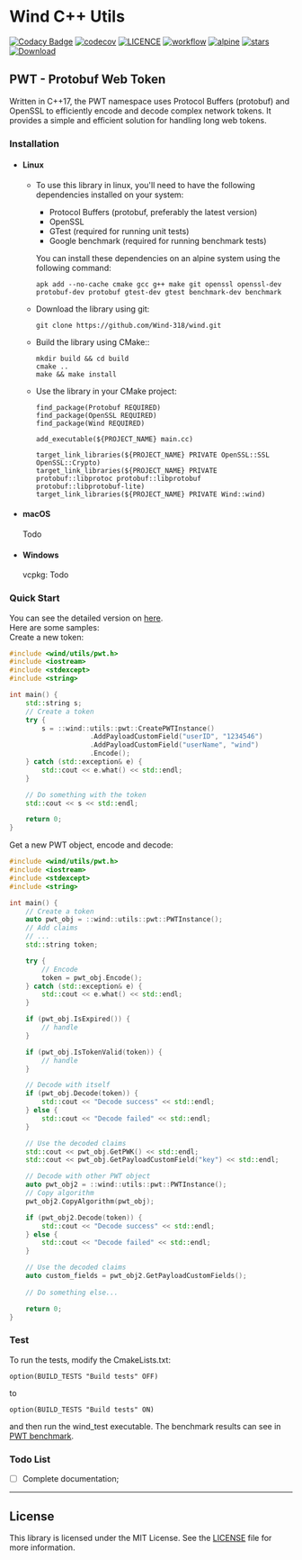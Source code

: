 # Wind C++ Utils

[![Codacy Badge](https://app.codacy.com/project/badge/Grade/2fd79761fbd446fb9c85377bf2b9820d)](https://www.codacy.com/gh/Wind-318/wind/dashboard?utm_source=github.com&amp;utm_medium=referral&amp;utm_content=Wind-318/wind&amp;utm_campaign=Badge_Grade) [![codecov](https://img.shields.io/codecov/c/github/Wind-318/wind)](https://codecov.io/gh/Wind-318/wind) [![LICENCE](https://img.shields.io/github/license/Wind-318/wind)](./LICENCE) [![workflow](https://img.shields.io/github/actions/workflow/status/Wind-318/wind/alpine.yml)](https://github.com/Wind-318/wind/actions) [![alpine](https://img.shields.io/badge/alpine-passing-brightgreen)](https://github.com/Wind-318/wind/actions/workflows/alpine.yml) [![stars](https://img.shields.io/github/stars/Wind-318/wind?style=plastic)](https://github.com/Wind-318/wind/stargazers) [![Download](https://img.shields.io/github/downloads/Wind-318/wind/total)](https://github.com/Wind-318/wind/releases/)

## PWT - Protobuf Web Token
Written in C++17, the PWT namespace uses Protocol Buffers (protobuf) and OpenSSL to efficiently encode and decode complex network tokens. It provides a simple and efficient solution for handling long web tokens.

### Installation
- #### Linux
  - To use this library in linux, you'll need to have the following dependencies installed on your system:
    - Protocol Buffers (protobuf, preferably the latest version)
    - OpenSSL
    - GTest (required for running unit tests)
    - Google benchmark (required for running benchmark tests)

    You can install these dependencies on an alpine system using the following command:
    ```
    apk add --no-cache cmake gcc g++ make git openssl openssl-dev protobuf-dev protobuf gtest-dev gtest benchmark-dev benchmark
    ```

  - Download the library using git:
    ```
    git clone https://github.com/Wind-318/wind.git
    ```
  - Build the library using CMake::
    ```
    mkdir build && cd build
    cmake ..
    make && make install
    ```

  - Use the library in your CMake project:
    ```
    find_package(Protobuf REQUIRED)
    find_package(OpenSSL REQUIRED)
    find_package(Wind REQUIRED)

    add_executable(${PROJECT_NAME} main.cc)

    target_link_libraries(${PROJECT_NAME} PRIVATE OpenSSL::SSL OpenSSL::Crypto)
    target_link_libraries(${PROJECT_NAME} PRIVATE protobuf::libprotoc protobuf::libprotobuf protobuf::libprotobuf-lite)
    target_link_libraries(${PROJECT_NAME} PRIVATE Wind::wind)
    ```

- #### macOS
    Todo
    
- #### Windows
    vcpkg: Todo

### Quick Start
You can see the detailed version on [here](docs/utils/pwt.md).  
Here are some samples:  
Create a new token:
```cpp
#include <wind/utils/pwt.h>
#include <iostream>
#include <stdexcept>
#include <string>

int main() {
    std::string s;
    // Create a token
    try {
        s = ::wind::utils::pwt::CreatePWTInstance()
                    .AddPayloadCustomField("userID", "1234546")
                    .AddPayloadCustomField("userName", "wind")
                    .Encode();
    } catch (std::exception& e) {
        std::cout << e.what() << std::endl;
    }

    // Do something with the token
    std::cout << s << std::endl;

    return 0;
}
```
Get a new PWT object, encode and decode:  
```cpp
#include <wind/utils/pwt.h>
#include <iostream>
#include <stdexcept>
#include <string>

int main() {
    // Create a token
    auto pwt_obj = ::wind::utils::pwt::PWTInstance();
    // Add claims
    // ...
    std::string token;

    try {
        // Encode
        token = pwt_obj.Encode();
    } catch (std::exception& e) {
        std::cout << e.what() << std::endl;
    }

    if (pwt_obj.IsExpired()) {
        // handle
    }

    if (pwt_obj.IsTokenValid(token)) {
        // handle
    }

    // Decode with itself
    if (pwt_obj.Decode(token)) {
        std::cout << "Decode success" << std::endl;
    } else {
        std::cout << "Decode failed" << std::endl;
    }

    // Use the decoded claims
    std::cout << pwt_obj.GetPWK() << std::endl;
    std::cout << pwt_obj.GetPayloadCustomField("key") << std::endl;

    // Decode with other PWT object
    auto pwt_obj2 = ::wind::utils::pwt::PWTInstance();
    // Copy algorithm
    pwt_obj2.CopyAlgorithm(pwt_obj);

    if (pwt_obj2.Decode(token)) {
        std::cout << "Decode success" << std::endl;
    } else {
        std::cout << "Decode failed" << std::endl;
    }

    // Use the decoded claims
    auto custom_fields = pwt_obj2.GetPayloadCustomFields();
    
    // Do something else...

    return 0;
}
```

### Test
To run the tests, modify the CmakeLists.txt:
```
option(BUILD_TESTS "Build tests" OFF)
```
to
```
option(BUILD_TESTS "Build tests" ON)
```
and then run the wind_test executable. The benchmark results can see in [PWT benchmark](docs/utils/pwt.md).

### Todo List
- [ ] Complete documentation;

***
## License
This library is licensed under the MIT License. See the [LICENSE](./LICENSE) file for more information.
